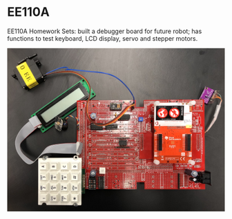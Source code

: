 # EE110A
EE110A Homework Sets: built a debugger board for future robot; has functions to test keyboard, LCD display, servo and stepper motors. 

![Debugger picture](EE110ADebuggerBoard.jpeg)
